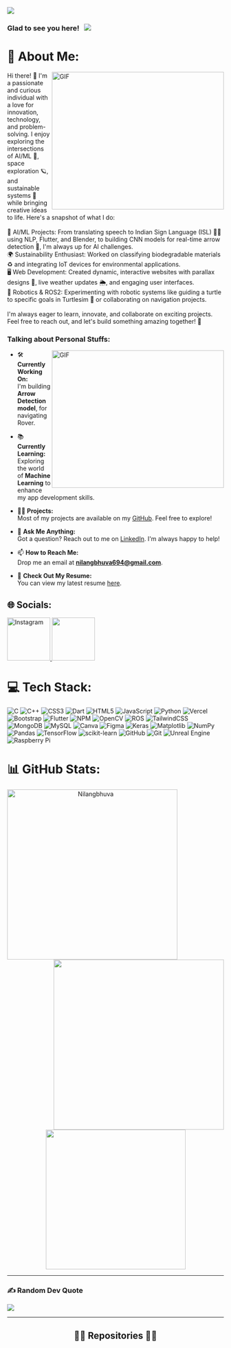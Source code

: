 <img src="https://readme-typing-svg.herokuapp.com/?lines=Hello,+There!+👋+..;This+is+Nilang+Bhuva....;AI/ML+Enthitusit+...;Web+Dev+Flutter!+..&center=true&size=30">

### Glad to see you here! &nbsp; ![](https://visitor-badge.glitch.me/badge?page_id=ROHAN842.ROHAN842&style=flat-square&color=0088cc)


# 💫 About Me:
<img align="right" alt="GIF" src="https://github.com/abhisheknaiidu/abhisheknaiidu/blob/master/code.gif?raw=true" width="400" height="320" />

Hi there! 👋 I'm a passionate and curious individual with a love for innovation, technology, and problem-solving. I enjoy exploring the intersections of AI/ML 🤖, space exploration 🪐, and sustainable systems 🌱 while bringing creative ideas to life. Here's a snapshot of what I do:<br><br>🔬 AI/ML Projects: From translating speech to Indian Sign Language (ISL) 🧏‍♀️ using NLP, Flutter, and Blender, to building CNN models for real-time arrow detection 🏹, I'm always up for AI challenges.<br>🌍 Sustainability Enthusiast: Worked on classifying biodegradable materials ♻️ and integrating IoT devices for environmental applications.<br>🖥️ Web Development: Created dynamic, interactive websites with parallax designs 🌌, live weather updates 🌦️, and engaging user interfaces.<br>🤖 Robotics & ROS2: Experimenting with robotic systems like guiding a turtle to specific goals in Turtlesim 🐢 or collaborating on navigation projects.<br><br>I'm always eager to learn, innovate, and collaborate on exciting projects. Feel free to reach out, and let's build something amazing together! 🌟 

### Talking about Personal Stuffs:
<img align="right" alt="GIF" src="https://user-images.githubusercontent.com/74038190/235224431-e8c8c12e-6826-47f1-89fb-2ddad83b3abf.gif" width="400" height="320">

- 🛠 **Currently Working On:**  
  I'm building **Arrow Detection model**, for navigating Rover.  

- 📚 **Currently Learning:**  
  Exploring the world of **Machine Learning** to enhance my app development skills.  

- 👨‍💻 **Projects:**  
  Most of my projects are available on my [GitHub](https://github.com/Nilangbhuva). Feel free to explore!  

- 💬 **Ask Me Anything:**  
  Got a question? Reach out to me on [LinkedIn](https://www.linkedin.com/in/nilang-bhuva). I'm always happy to help!  

- 📫 **How to Reach Me:**  
  Drop me an email at **nilangbhuva694@gmail.com**.  

- 📝 **Check Out My Resume:**  
  You can view my latest resume [here](https://drive.google.com/file/d/1ShgEp-nc_w5C2XUi7tE5eSfT4NMe8Du8/view?usp=drive_link).  


## 🌐 Socials:
<a href="https://www.instagram.com/nilang_bhuva_02" target="_blank">
  <img src="https://user-images.githubusercontent.com/74038190/235294013-a33e5c43-a01c-43f6-b44d-a406d8b4ab75.gif" width="100" alt="Instagram">
</a>
<a href="https://www.linkedin.com/in/nilang-bhuva" target="_blank">
<img src="https://user-images.githubusercontent.com/74038190/235294012-0a55e343-37ad-4b0f-924f-c8431d9d2483.gif" width="100">
</a>

# 💻 Tech Stack:
![C](https://img.shields.io/badge/c-%2300599C.svg?style=for-the-badge&logo=c&logoColor=white) ![C++](https://img.shields.io/badge/c++-%2300599C.svg?style=for-the-badge&logo=c%2B%2B&logoColor=white) ![CSS3](https://img.shields.io/badge/css3-%231572B6.svg?style=for-the-badge&logo=css3&logoColor=white) ![Dart](https://img.shields.io/badge/dart-%230175C2.svg?style=for-the-badge&logo=dart&logoColor=white) ![HTML5](https://img.shields.io/badge/html5-%23E34F26.svg?style=for-the-badge&logo=html5&logoColor=white) ![JavaScript](https://img.shields.io/badge/javascript-%23323330.svg?style=for-the-badge&logo=javascript&logoColor=%23F7DF1E) ![Python](https://img.shields.io/badge/python-3670A0?style=for-the-badge&logo=python&logoColor=ffdd54) ![Vercel](https://img.shields.io/badge/vercel-%23000000.svg?style=for-the-badge&logo=vercel&logoColor=white) ![Bootstrap](https://img.shields.io/badge/bootstrap-%238511FA.svg?style=for-the-badge&logo=bootstrap&logoColor=white) ![Flutter](https://img.shields.io/badge/Flutter-%2302569B.svg?style=for-the-badge&logo=Flutter&logoColor=white) ![NPM](https://img.shields.io/badge/NPM-%23CB3837.svg?style=for-the-badge&logo=npm&logoColor=white) ![OpenCV](https://img.shields.io/badge/opencv-%23white.svg?style=for-the-badge&logo=opencv&logoColor=white) ![ROS](https://img.shields.io/badge/ros-%230A0FF9.svg?style=for-the-badge&logo=ros&logoColor=white) ![TailwindCSS](https://img.shields.io/badge/tailwindcss-%2338B2AC.svg?style=for-the-badge&logo=tailwind-css&logoColor=white) ![MongoDB](https://img.shields.io/badge/MongoDB-%234ea94b.svg?style=for-the-badge&logo=mongodb&logoColor=white) ![MySQL](https://img.shields.io/badge/mysql-4479A1.svg?style=for-the-badge&logo=mysql&logoColor=white) ![Canva](https://img.shields.io/badge/Canva-%2300C4CC.svg?style=for-the-badge&logo=Canva&logoColor=white) ![Figma](https://img.shields.io/badge/figma-%23F24E1E.svg?style=for-the-badge&logo=figma&logoColor=white) ![Keras](https://img.shields.io/badge/Keras-%23D00000.svg?style=for-the-badge&logo=Keras&logoColor=white) ![Matplotlib](https://img.shields.io/badge/Matplotlib-%23ffffff.svg?style=for-the-badge&logo=Matplotlib&logoColor=black) ![NumPy](https://img.shields.io/badge/numpy-%23013243.svg?style=for-the-badge&logo=numpy&logoColor=white) ![Pandas](https://img.shields.io/badge/pandas-%23150458.svg?style=for-the-badge&logo=pandas&logoColor=white) ![TensorFlow](https://img.shields.io/badge/TensorFlow-%23FF6F00.svg?style=for-the-badge&logo=TensorFlow&logoColor=white) ![scikit-learn](https://img.shields.io/badge/scikit--learn-%23F7931E.svg?style=for-the-badge&logo=scikit-learn&logoColor=white) ![GitHub](https://img.shields.io/badge/github-%23121011.svg?style=for-the-badge&logo=github&logoColor=white) ![Git](https://img.shields.io/badge/git-%23F05033.svg?style=for-the-badge&logo=git&logoColor=white) ![Unreal Engine](https://img.shields.io/badge/unrealengine-%23313131.svg?style=for-the-badge&logo=unrealengine&logoColor=white) ![Raspberry Pi](https://img.shields.io/badge/-Raspberry_Pi-C51A4A?style=for-the-badge&logo=Raspberry-Pi)
# 📊 GitHub Stats:
<p align="center">
  <div align="center">
    <a href="https://github.com/Nilangbhuva/github-readme-streak-stats" title="Go to Source">
      <img align="left" width="396" src="https://github-readme-streak-stats.herokuapp.com/?user=Nilangbhuva&theme=react&border=61dafb&hide_border=true" alt="Nilangbhuva" />
    </a>
    <a href="https://github.com/Nilangbhuva/github-readme-stats" title="Go to Source">
      <img align="right" width="396" src="https://github-readme-stats.vercel.app/api?username=Nilangbhuva&show_icons=true&theme=react&border_color=61dafb&hide_border=true" />
    </a>
  </div>
  <br><br><br><br><br><br><br><br><br>
  <div align="center">
    <a href="https://github.com/Nilangbhuva/github-readme-stats">
      <img width="325" align="center" src="https://github-readme-stats.vercel.app/api/top-langs/?username=Nilangbhuva&hide=c%23,powershell,Mathematica,Ruby,Objective-C,Objective-C%2b%2b,Cuda&title_color=61dafb&text_color=ffffff&icon_color=61dafb&bg_color=20232a&langs_count=8&layout=compact&border_color=61dafb&hide_border=true" />
    </a>
  </div>
</p>


<hr>

### ✍️ Random Dev Quote
![](https://quotes-github-readme.vercel.app/api?type=horizontal&theme=radical)

---
<h2 align="center">👨‍💻 Repositories 👨‍💻</h2>


